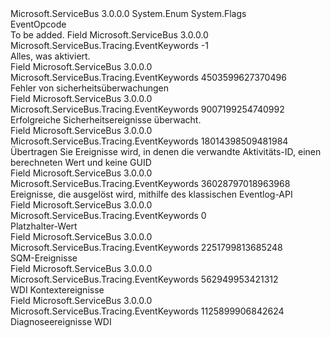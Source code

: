 <Type Name="EventKeywords" FullName="Microsoft.ServiceBus.Tracing.EventKeywords">
  <TypeSignature Language="C#" Value="public enum EventKeywords" />
  <TypeSignature Language="ILAsm" Value=".class public auto ansi sealed EventKeywords extends System.Enum" />
  <TypeSignature Language="DocId" Value="T:Microsoft.ServiceBus.Tracing.EventKeywords" />
  <TypeSignature Language="VB.NET" Value="Public Enum EventKeywords" />
  <TypeSignature Language="F#" Value="type EventKeywords = " />
  <AssemblyInfo>
    <AssemblyName>Microsoft.ServiceBus</AssemblyName>
    <AssemblyVersion>3.0.0.0</AssemblyVersion>
  </AssemblyInfo>
  <Base>
    <BaseTypeName>System.Enum</BaseTypeName>
  </Base>
  <Attributes>
    <Attribute>
      <AttributeName>System.Flags</AttributeName>
    </Attribute>
  </Attributes>
  <Docs>
    <summary>
            EventOpcode
            </summary>
    <remarks>To be added.</remarks>
  </Docs>
  <Members>
    <Member MemberName="All">
      <MemberSignature Language="C#" Value="All" />
      <MemberSignature Language="ILAsm" Value=".field public static literal valuetype Microsoft.ServiceBus.Tracing.EventKeywords All = int64(-1)" />
      <MemberSignature Language="DocId" Value="F:Microsoft.ServiceBus.Tracing.EventKeywords.All" />
      <MemberSignature Language="VB.NET" Value="All" />
      <MemberSignature Language="F#" Value="All = -1" Usage="Microsoft.ServiceBus.Tracing.EventKeywords.All" />
      <MemberType>Field</MemberType>
      <AssemblyInfo>
        <AssemblyName>Microsoft.ServiceBus</AssemblyName>
        <AssemblyVersion>3.0.0.0</AssemblyVersion>
      </AssemblyInfo>
      <ReturnValue>
        <ReturnType>Microsoft.ServiceBus.Tracing.EventKeywords</ReturnType>
      </ReturnValue>
      <MemberValue>-1</MemberValue>
      <Docs>
        <summary>
            Alles, was aktiviert.  
            </summary>
      </Docs>
    </Member>
    <Member MemberName="AuditFailure">
      <MemberSignature Language="C#" Value="AuditFailure" />
      <MemberSignature Language="ILAsm" Value=".field public static literal valuetype Microsoft.ServiceBus.Tracing.EventKeywords AuditFailure = int64(4503599627370496)" />
      <MemberSignature Language="DocId" Value="F:Microsoft.ServiceBus.Tracing.EventKeywords.AuditFailure" />
      <MemberSignature Language="VB.NET" Value="AuditFailure" />
      <MemberSignature Language="F#" Value="AuditFailure = 4503599627370496" Usage="Microsoft.ServiceBus.Tracing.EventKeywords.AuditFailure" />
      <MemberType>Field</MemberType>
      <AssemblyInfo>
        <AssemblyName>Microsoft.ServiceBus</AssemblyName>
        <AssemblyVersion>3.0.0.0</AssemblyVersion>
      </AssemblyInfo>
      <ReturnValue>
        <ReturnType>Microsoft.ServiceBus.Tracing.EventKeywords</ReturnType>
      </ReturnValue>
      <MemberValue>4503599627370496</MemberValue>
      <Docs>
        <summary>
            Fehler von sicherheitsüberwachungen
            </summary>
      </Docs>
    </Member>
    <Member MemberName="AuditSuccess">
      <MemberSignature Language="C#" Value="AuditSuccess" />
      <MemberSignature Language="ILAsm" Value=".field public static literal valuetype Microsoft.ServiceBus.Tracing.EventKeywords AuditSuccess = int64(9007199254740992)" />
      <MemberSignature Language="DocId" Value="F:Microsoft.ServiceBus.Tracing.EventKeywords.AuditSuccess" />
      <MemberSignature Language="VB.NET" Value="AuditSuccess" />
      <MemberSignature Language="F#" Value="AuditSuccess = 9007199254740992" Usage="Microsoft.ServiceBus.Tracing.EventKeywords.AuditSuccess" />
      <MemberType>Field</MemberType>
      <AssemblyInfo>
        <AssemblyName>Microsoft.ServiceBus</AssemblyName>
        <AssemblyVersion>3.0.0.0</AssemblyVersion>
      </AssemblyInfo>
      <ReturnValue>
        <ReturnType>Microsoft.ServiceBus.Tracing.EventKeywords</ReturnType>
      </ReturnValue>
      <MemberValue>9007199254740992</MemberValue>
      <Docs>
        <summary>
            Erfolgreiche Sicherheitsereignisse überwacht.
            </summary>
      </Docs>
    </Member>
    <Member MemberName="CorrelationHint">
      <MemberSignature Language="C#" Value="CorrelationHint" />
      <MemberSignature Language="ILAsm" Value=".field public static literal valuetype Microsoft.ServiceBus.Tracing.EventKeywords CorrelationHint = int64(18014398509481984)" />
      <MemberSignature Language="DocId" Value="F:Microsoft.ServiceBus.Tracing.EventKeywords.CorrelationHint" />
      <MemberSignature Language="VB.NET" Value="CorrelationHint" />
      <MemberSignature Language="F#" Value="CorrelationHint = 18014398509481984" Usage="Microsoft.ServiceBus.Tracing.EventKeywords.CorrelationHint" />
      <MemberType>Field</MemberType>
      <AssemblyInfo>
        <AssemblyName>Microsoft.ServiceBus</AssemblyName>
        <AssemblyVersion>3.0.0.0</AssemblyVersion>
      </AssemblyInfo>
      <ReturnValue>
        <ReturnType>Microsoft.ServiceBus.Tracing.EventKeywords</ReturnType>
      </ReturnValue>
      <MemberValue>18014398509481984</MemberValue>
      <Docs>
        <summary>
            Übertragen Sie Ereignisse wird, in denen die verwandte Aktivitäts-ID, einen berechneten Wert und keine GUID
            </summary>
      </Docs>
    </Member>
    <Member MemberName="EventLogClassic">
      <MemberSignature Language="C#" Value="EventLogClassic" />
      <MemberSignature Language="ILAsm" Value=".field public static literal valuetype Microsoft.ServiceBus.Tracing.EventKeywords EventLogClassic = int64(36028797018963968)" />
      <MemberSignature Language="DocId" Value="F:Microsoft.ServiceBus.Tracing.EventKeywords.EventLogClassic" />
      <MemberSignature Language="VB.NET" Value="EventLogClassic" />
      <MemberSignature Language="F#" Value="EventLogClassic = 36028797018963968" Usage="Microsoft.ServiceBus.Tracing.EventKeywords.EventLogClassic" />
      <MemberType>Field</MemberType>
      <AssemblyInfo>
        <AssemblyName>Microsoft.ServiceBus</AssemblyName>
        <AssemblyVersion>3.0.0.0</AssemblyVersion>
      </AssemblyInfo>
      <ReturnValue>
        <ReturnType>Microsoft.ServiceBus.Tracing.EventKeywords</ReturnType>
      </ReturnValue>
      <MemberValue>36028797018963968</MemberValue>
      <Docs>
        <summary>
            Ereignisse, die ausgelöst wird, mithilfe des klassischen Eventlog-API
            </summary>
      </Docs>
    </Member>
    <Member MemberName="None">
      <MemberSignature Language="C#" Value="None" />
      <MemberSignature Language="ILAsm" Value=".field public static literal valuetype Microsoft.ServiceBus.Tracing.EventKeywords None = int64(0)" />
      <MemberSignature Language="DocId" Value="F:Microsoft.ServiceBus.Tracing.EventKeywords.None" />
      <MemberSignature Language="VB.NET" Value="None" />
      <MemberSignature Language="F#" Value="None = 0" Usage="Microsoft.ServiceBus.Tracing.EventKeywords.None" />
      <MemberType>Field</MemberType>
      <AssemblyInfo>
        <AssemblyName>Microsoft.ServiceBus</AssemblyName>
        <AssemblyVersion>3.0.0.0</AssemblyVersion>
      </AssemblyInfo>
      <ReturnValue>
        <ReturnType>Microsoft.ServiceBus.Tracing.EventKeywords</ReturnType>
      </ReturnValue>
      <MemberValue>0</MemberValue>
      <Docs>
        <summary>
            Platzhalter-Wert
            </summary>
      </Docs>
    </Member>
    <Member MemberName="Sqm">
      <MemberSignature Language="C#" Value="Sqm" />
      <MemberSignature Language="ILAsm" Value=".field public static literal valuetype Microsoft.ServiceBus.Tracing.EventKeywords Sqm = int64(2251799813685248)" />
      <MemberSignature Language="DocId" Value="F:Microsoft.ServiceBus.Tracing.EventKeywords.Sqm" />
      <MemberSignature Language="VB.NET" Value="Sqm" />
      <MemberSignature Language="F#" Value="Sqm = 2251799813685248" Usage="Microsoft.ServiceBus.Tracing.EventKeywords.Sqm" />
      <MemberType>Field</MemberType>
      <AssemblyInfo>
        <AssemblyName>Microsoft.ServiceBus</AssemblyName>
        <AssemblyVersion>3.0.0.0</AssemblyVersion>
      </AssemblyInfo>
      <ReturnValue>
        <ReturnType>Microsoft.ServiceBus.Tracing.EventKeywords</ReturnType>
      </ReturnValue>
      <MemberValue>2251799813685248</MemberValue>
      <Docs>
        <summary>
            SQM-Ereignisse
            </summary>
      </Docs>
    </Member>
    <Member MemberName="WdiContext">
      <MemberSignature Language="C#" Value="WdiContext" />
      <MemberSignature Language="ILAsm" Value=".field public static literal valuetype Microsoft.ServiceBus.Tracing.EventKeywords WdiContext = int64(562949953421312)" />
      <MemberSignature Language="DocId" Value="F:Microsoft.ServiceBus.Tracing.EventKeywords.WdiContext" />
      <MemberSignature Language="VB.NET" Value="WdiContext" />
      <MemberSignature Language="F#" Value="WdiContext = 562949953421312" Usage="Microsoft.ServiceBus.Tracing.EventKeywords.WdiContext" />
      <MemberType>Field</MemberType>
      <AssemblyInfo>
        <AssemblyName>Microsoft.ServiceBus</AssemblyName>
        <AssemblyVersion>3.0.0.0</AssemblyVersion>
      </AssemblyInfo>
      <ReturnValue>
        <ReturnType>Microsoft.ServiceBus.Tracing.EventKeywords</ReturnType>
      </ReturnValue>
      <MemberValue>562949953421312</MemberValue>
      <Docs>
        <summary>
            WDI Kontextereignisse
            </summary>
      </Docs>
    </Member>
    <Member MemberName="WdiDiagnostic">
      <MemberSignature Language="C#" Value="WdiDiagnostic" />
      <MemberSignature Language="ILAsm" Value=".field public static literal valuetype Microsoft.ServiceBus.Tracing.EventKeywords WdiDiagnostic = int64(1125899906842624)" />
      <MemberSignature Language="DocId" Value="F:Microsoft.ServiceBus.Tracing.EventKeywords.WdiDiagnostic" />
      <MemberSignature Language="VB.NET" Value="WdiDiagnostic" />
      <MemberSignature Language="F#" Value="WdiDiagnostic = 1125899906842624" Usage="Microsoft.ServiceBus.Tracing.EventKeywords.WdiDiagnostic" />
      <MemberType>Field</MemberType>
      <AssemblyInfo>
        <AssemblyName>Microsoft.ServiceBus</AssemblyName>
        <AssemblyVersion>3.0.0.0</AssemblyVersion>
      </AssemblyInfo>
      <ReturnValue>
        <ReturnType>Microsoft.ServiceBus.Tracing.EventKeywords</ReturnType>
      </ReturnValue>
      <MemberValue>1125899906842624</MemberValue>
      <Docs>
        <summary>
            Diagnoseereignisse WDI
            </summary>
      </Docs>
    </Member>
  </Members>
</Type>